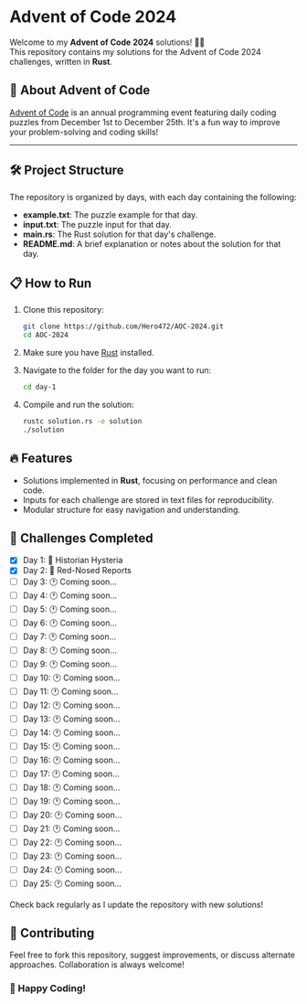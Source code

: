 # Advent of Code 2024

Welcome to my **Advent of Code 2024** solutions! 🎄✨  
This repository contains my solutions for the Advent of Code 2024 challenges, written in **Rust**.

## 🚀 About Advent of Code
[Advent of Code](https://adventofcode.com/) is an annual programming event featuring daily coding puzzles from December 1st to December 25th. It's a fun way to improve your problem-solving and coding skills!

---

## 🛠️ Project Structure
The repository is organized by days, with each day containing the following:

- **example.txt**: The puzzle example for that day.
- **input.txt**: The puzzle input for that day.
- **main.rs**: The Rust solution for that day's challenge.
- **README.md**: A brief explanation or notes about the solution for that day.

## 📋 How to Run
1. Clone this repository:
   ```bash
   git clone https://github.com/Hero472/AOC-2024.git
   cd AOC-2024
   ```

2. Make sure you have [Rust](https://www.rust-lang.org/) installed.

3. Navigate to the folder for the day you want to run:
   ```bash
   cd day-1
   ```

4. Compile and run the solution:
   ```bash
   rustc solution.rs -o solution
   ./solution
   ```

## 🔥 Features
- Solutions implemented in **Rust**, focusing on performance and clean code.
- Inputs for each challenge are stored in text files for reproducibility.
- Modular structure for easy navigation and understanding.

## 🌟 Challenges Completed
- [x] Day 1: 🎯 Historian Hysteria
- [x] Day 2: 🎯 Red-Nosed Reports
- [ ] Day 3: 🕐 Coming soon...
- [ ] Day 4: 🕐 Coming soon...
- [ ] Day 5: 🕐 Coming soon...
- [ ] Day 6: 🕐 Coming soon...
- [ ] Day 7: 🕐 Coming soon...
- [ ] Day 8: 🕐 Coming soon...
- [ ] Day 9: 🕐 Coming soon...
- [ ] Day 10: 🕐 Coming soon...
- [ ] Day 11: 🕐 Coming soon...
- [ ] Day 12: 🕐 Coming soon...
- [ ] Day 13: 🕐 Coming soon...
- [ ] Day 14: 🕐 Coming soon...
- [ ] Day 15: 🕐 Coming soon...
- [ ] Day 16: 🕐 Coming soon...
- [ ] Day 17: 🕐 Coming soon...
- [ ] Day 18: 🕐 Coming soon...
- [ ] Day 19: 🕐 Coming soon...
- [ ] Day 20: 🕐 Coming soon...
- [ ] Day 21: 🕐 Coming soon...
- [ ] Day 22: 🕐 Coming soon...
- [ ] Day 23: 🕐 Coming soon...
- [ ] Day 24: 🕐 Coming soon...
- [ ] Day 25: 🕐 Coming soon...

Check back regularly as I update the repository with new solutions!

## 🤝 Contributing
Feel free to fork this repository, suggest improvements, or discuss alternate approaches. Collaboration is always welcome!

### 🎉 Happy Coding!
